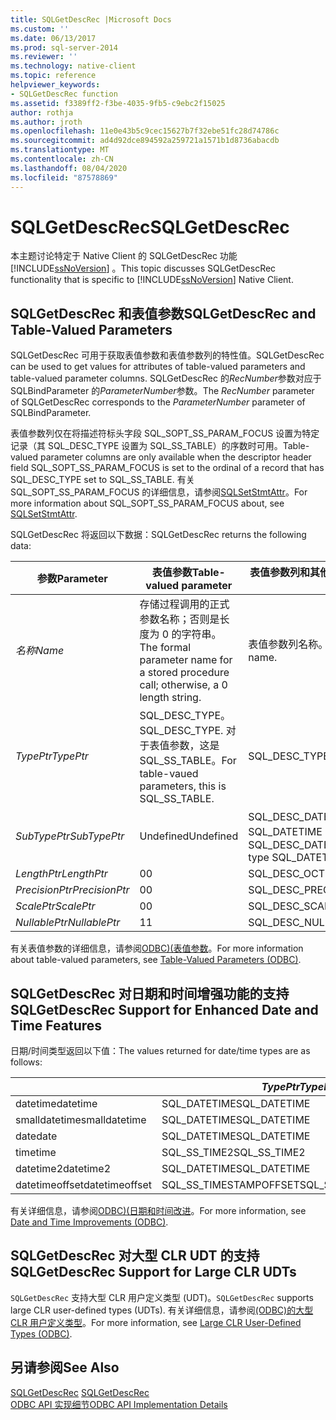 ```yaml
---
title: SQLGetDescRec |Microsoft Docs
ms.custom: ''
ms.date: 06/13/2017
ms.prod: sql-server-2014
ms.reviewer: ''
ms.technology: native-client
ms.topic: reference
helpviewer_keywords:
- SQLGetDescRec function
ms.assetid: f3389ff2-f3be-4035-9fb5-c9ebc2f15025
author: rothja
ms.author: jroth
ms.openlocfilehash: 11e0e43b5c9cec15627b7f32ebe51fc28d74786c
ms.sourcegitcommit: ad4d92dce894592a259721a1571b1d8736abacdb
ms.translationtype: MT
ms.contentlocale: zh-CN
ms.lasthandoff: 08/04/2020
ms.locfileid: "87578869"
---
```

# <a name="sqlgetdescrec"></a><span data-ttu-id="c06b9-102">SQLGetDescRec</span><span class="sxs-lookup"><span data-stu-id="c06b9-102">SQLGetDescRec</span></span>
  <span data-ttu-id="c06b9-103">本主题讨论特定于 Native Client 的 SQLGetDescRec 功能 [!INCLUDE[ssNoVersion](../../includes/ssnoversion-md.md)] 。</span><span class="sxs-lookup"><span data-stu-id="c06b9-103">This topic discusses SQLGetDescRec functionality that is specific to [!INCLUDE[ssNoVersion](../../includes/ssnoversion-md.md)] Native Client.</span></span>  
  
## <a name="sqlgetdescrec-and-table-valued-parameters"></a><span data-ttu-id="c06b9-104">SQLGetDescRec 和表值参数</span><span class="sxs-lookup"><span data-stu-id="c06b9-104">SQLGetDescRec and Table-Valued Parameters</span></span>  
 <span data-ttu-id="c06b9-105">SQLGetDescRec 可用于获取表值参数和表值参数列的特性值。</span><span class="sxs-lookup"><span data-stu-id="c06b9-105">SQLGetDescRec can be used to get values for attributes of table-valued parameters and table-valued parameter columns.</span></span> <span data-ttu-id="c06b9-106">SQLGetDescRec 的*RecNumber*参数对应于 SQLBindParameter 的*ParameterNumber*参数。</span><span class="sxs-lookup"><span data-stu-id="c06b9-106">The *RecNumber* parameter of SQLGetDescRec corresponds to the *ParameterNumber* parameter of SQLBindParameter.</span></span>  
  
 <span data-ttu-id="c06b9-107">表值参数列仅在将描述符标头字段 SQL_SOPT_SS_PARAM_FOCUS 设置为特定记录（其 SQL_DESC_TYPE 设置为 SQL_SS_TABLE）的序数时可用。</span><span class="sxs-lookup"><span data-stu-id="c06b9-107">Table-valued parameter columns are only available when the descriptor header field SQL_SOPT_SS_PARAM_FOCUS is set to the ordinal of a record that has SQL_DESC_TYPE set to SQL_SS_TABLE.</span></span> <span data-ttu-id="c06b9-108">有关 SQL_SOPT_SS_PARAM_FOCUS 的详细信息，请参阅[SQLSetStmtAttr](sqlsetstmtattr.md)。</span><span class="sxs-lookup"><span data-stu-id="c06b9-108">For more information about SQL_SOPT_SS_PARAM_FOCUS about, see [SQLSetStmtAttr](sqlsetstmtattr.md).</span></span>  
  
 <span data-ttu-id="c06b9-109">SQLGetDescRec 将返回以下数据：</span><span class="sxs-lookup"><span data-stu-id="c06b9-109">SQLGetDescRec returns the following data:</span></span>  
  
|<span data-ttu-id="c06b9-110">参数</span><span class="sxs-lookup"><span data-stu-id="c06b9-110">Parameter</span></span>|<span data-ttu-id="c06b9-111">表值参数</span><span class="sxs-lookup"><span data-stu-id="c06b9-111">Table-valued parameter</span></span>|<span data-ttu-id="c06b9-112">表值参数列和其他参数</span><span class="sxs-lookup"><span data-stu-id="c06b9-112">Table-valued parameter columns and other parameters</span></span>|  
|---------------|-----------------------------|----------------------------------------------------------|  
|<span data-ttu-id="c06b9-113">*名称*</span><span class="sxs-lookup"><span data-stu-id="c06b9-113">*Name*</span></span>|<span data-ttu-id="c06b9-114">存储过程调用的正式参数名称；否则是长度为 0 的字符串。</span><span class="sxs-lookup"><span data-stu-id="c06b9-114">The formal parameter name for a stored procedure call; otherwise, a 0 length string.</span></span>|<span data-ttu-id="c06b9-115">表值参数列名称。</span><span class="sxs-lookup"><span data-stu-id="c06b9-115">The table-valued parameter column name.</span></span>|  
|<span data-ttu-id="c06b9-116">*TypePtr*</span><span class="sxs-lookup"><span data-stu-id="c06b9-116">*TypePtr*</span></span>|<span data-ttu-id="c06b9-117">SQL_DESC_TYPE。</span><span class="sxs-lookup"><span data-stu-id="c06b9-117">SQL_DESC_TYPE.</span></span> <span data-ttu-id="c06b9-118">对于表值参数，这是 SQL_SS_TABLE。</span><span class="sxs-lookup"><span data-stu-id="c06b9-118">For table-vaued parameters, this is SQL_SS_TABLE.</span></span>|<span data-ttu-id="c06b9-119">SQL_DESC_TYPE</span><span class="sxs-lookup"><span data-stu-id="c06b9-119">SQL_DESC_TYPE</span></span>|  
|<span data-ttu-id="c06b9-120">*SubTypePtr*</span><span class="sxs-lookup"><span data-stu-id="c06b9-120">*SubTypePtr*</span></span>|<span data-ttu-id="c06b9-121">Undefined</span><span class="sxs-lookup"><span data-stu-id="c06b9-121">Undefined</span></span>|<span data-ttu-id="c06b9-122">SQL_DESC_DATETIME_INTERVAL_CODE（对于 SQL_DATETIME 或 SQL_INTERVAL 类型的记录。）</span><span class="sxs-lookup"><span data-stu-id="c06b9-122">SQL_DESC_DATETIME_INTERVAL_CODE (For records of type SQL_DATETIME or SQL_INTERVAL.)</span></span>|  
|<span data-ttu-id="c06b9-123">*LengthPtr*</span><span class="sxs-lookup"><span data-stu-id="c06b9-123">*LengthPtr*</span></span>|<span data-ttu-id="c06b9-124">0</span><span class="sxs-lookup"><span data-stu-id="c06b9-124">0</span></span>|<span data-ttu-id="c06b9-125">SQL_DESC_OCTET_LENGTH</span><span class="sxs-lookup"><span data-stu-id="c06b9-125">SQL_DESC_OCTET_LENGTH</span></span>|  
|<span data-ttu-id="c06b9-126">*PrecisionPtr*</span><span class="sxs-lookup"><span data-stu-id="c06b9-126">*PrecisionPtr*</span></span>|<span data-ttu-id="c06b9-127">0</span><span class="sxs-lookup"><span data-stu-id="c06b9-127">0</span></span>|<span data-ttu-id="c06b9-128">SQL_DESC_PRECISION</span><span class="sxs-lookup"><span data-stu-id="c06b9-128">SQL_DESC_PRECISION</span></span>|  
|<span data-ttu-id="c06b9-129">*ScalePtr*</span><span class="sxs-lookup"><span data-stu-id="c06b9-129">*ScalePtr*</span></span>|<span data-ttu-id="c06b9-130">0</span><span class="sxs-lookup"><span data-stu-id="c06b9-130">0</span></span>|<span data-ttu-id="c06b9-131">SQL_DESC_SCALE</span><span class="sxs-lookup"><span data-stu-id="c06b9-131">SQL_DESC_SCALE</span></span>|  
|<span data-ttu-id="c06b9-132">*NullablePtr*</span><span class="sxs-lookup"><span data-stu-id="c06b9-132">*NullablePtr*</span></span>|<span data-ttu-id="c06b9-133">1</span><span class="sxs-lookup"><span data-stu-id="c06b9-133">1</span></span>|<span data-ttu-id="c06b9-134">SQL_DESC_NULLABLE</span><span class="sxs-lookup"><span data-stu-id="c06b9-134">SQL_DESC_NULLABLE</span></span>|  
  
 <span data-ttu-id="c06b9-135">有关表值参数的详细信息，请参阅[ODBC&#41;&#40;表值参数](../native-client-odbc-table-valued-parameters/table-valued-parameters-odbc.md)。</span><span class="sxs-lookup"><span data-stu-id="c06b9-135">For more information about table-valued parameters, see [Table-Valued Parameters &#40;ODBC&#41;](../native-client-odbc-table-valued-parameters/table-valued-parameters-odbc.md).</span></span>  
  
## <a name="sqlgetdescrec-support-for-enhanced-date-and-time-features"></a><span data-ttu-id="c06b9-136">SQLGetDescRec 对日期和时间增强功能的支持</span><span class="sxs-lookup"><span data-stu-id="c06b9-136">SQLGetDescRec Support for Enhanced Date and Time Features</span></span>  
 <span data-ttu-id="c06b9-137">日期/时间类型返回以下值：</span><span class="sxs-lookup"><span data-stu-id="c06b9-137">The values returned for date/time types are as follows:</span></span>  
  
||<span data-ttu-id="c06b9-138">*TypePtr*</span><span class="sxs-lookup"><span data-stu-id="c06b9-138">*TypePtr*</span></span>|<span data-ttu-id="c06b9-139">*SubTypePtr*</span><span class="sxs-lookup"><span data-stu-id="c06b9-139">*SubTypePtr*</span></span>|<span data-ttu-id="c06b9-140">*LengthPtr*</span><span class="sxs-lookup"><span data-stu-id="c06b9-140">*LengthPtr*</span></span>|<span data-ttu-id="c06b9-141">*PrecisionPtr*</span><span class="sxs-lookup"><span data-stu-id="c06b9-141">*PrecisionPtr*</span></span>|<span data-ttu-id="c06b9-142">*ScalePtr*</span><span class="sxs-lookup"><span data-stu-id="c06b9-142">*ScalePtr*</span></span>|  
|-|---------------|------------------|-----------------|--------------------|----------------|  
|<span data-ttu-id="c06b9-143">datetime</span><span class="sxs-lookup"><span data-stu-id="c06b9-143">datetime</span></span>|<span data-ttu-id="c06b9-144">SQL_DATETIME</span><span class="sxs-lookup"><span data-stu-id="c06b9-144">SQL_DATETIME</span></span>|<span data-ttu-id="c06b9-145">SQL_CODE_TIMESTAMP</span><span class="sxs-lookup"><span data-stu-id="c06b9-145">SQL_CODE_TIMESTAMP</span></span>|<span data-ttu-id="c06b9-146">4</span><span class="sxs-lookup"><span data-stu-id="c06b9-146">4</span></span>|<span data-ttu-id="c06b9-147">3</span><span class="sxs-lookup"><span data-stu-id="c06b9-147">3</span></span>|<span data-ttu-id="c06b9-148">3</span><span class="sxs-lookup"><span data-stu-id="c06b9-148">3</span></span>|  
|<span data-ttu-id="c06b9-149">smalldatetime</span><span class="sxs-lookup"><span data-stu-id="c06b9-149">smalldatetime</span></span>|<span data-ttu-id="c06b9-150">SQL_DATETIME</span><span class="sxs-lookup"><span data-stu-id="c06b9-150">SQL_DATETIME</span></span>|<span data-ttu-id="c06b9-151">SQL_CODE_TIMESTAMP</span><span class="sxs-lookup"><span data-stu-id="c06b9-151">SQL_CODE_TIMESTAMP</span></span>|<span data-ttu-id="c06b9-152">8</span><span class="sxs-lookup"><span data-stu-id="c06b9-152">8</span></span>|<span data-ttu-id="c06b9-153">0</span><span class="sxs-lookup"><span data-stu-id="c06b9-153">0</span></span>|<span data-ttu-id="c06b9-154">0</span><span class="sxs-lookup"><span data-stu-id="c06b9-154">0</span></span>|  
|<span data-ttu-id="c06b9-155">date</span><span class="sxs-lookup"><span data-stu-id="c06b9-155">date</span></span>|<span data-ttu-id="c06b9-156">SQL_DATETIME</span><span class="sxs-lookup"><span data-stu-id="c06b9-156">SQL_DATETIME</span></span>|<span data-ttu-id="c06b9-157">SQL_CODE_DATE</span><span class="sxs-lookup"><span data-stu-id="c06b9-157">SQL_CODE_DATE</span></span>|<span data-ttu-id="c06b9-158">6</span><span class="sxs-lookup"><span data-stu-id="c06b9-158">6</span></span>|<span data-ttu-id="c06b9-159">0</span><span class="sxs-lookup"><span data-stu-id="c06b9-159">0</span></span>|<span data-ttu-id="c06b9-160">0</span><span class="sxs-lookup"><span data-stu-id="c06b9-160">0</span></span>|  
|<span data-ttu-id="c06b9-161">time</span><span class="sxs-lookup"><span data-stu-id="c06b9-161">time</span></span>|<span data-ttu-id="c06b9-162">SQL_SS_TIME2</span><span class="sxs-lookup"><span data-stu-id="c06b9-162">SQL_SS_TIME2</span></span>|<span data-ttu-id="c06b9-163">0</span><span class="sxs-lookup"><span data-stu-id="c06b9-163">0</span></span>|<span data-ttu-id="c06b9-164">10</span><span class="sxs-lookup"><span data-stu-id="c06b9-164">10</span></span>|<span data-ttu-id="c06b9-165">0..7</span><span class="sxs-lookup"><span data-stu-id="c06b9-165">0..7</span></span>|<span data-ttu-id="c06b9-166">0..7</span><span class="sxs-lookup"><span data-stu-id="c06b9-166">0..7</span></span>|  
|<span data-ttu-id="c06b9-167">datetime2</span><span class="sxs-lookup"><span data-stu-id="c06b9-167">datetime2</span></span>|<span data-ttu-id="c06b9-168">SQL_DATETIME</span><span class="sxs-lookup"><span data-stu-id="c06b9-168">SQL_DATETIME</span></span>|<span data-ttu-id="c06b9-169">SQL_CODE_TIMESTAMP</span><span class="sxs-lookup"><span data-stu-id="c06b9-169">SQL_CODE_TIMESTAMP</span></span>|<span data-ttu-id="c06b9-170">16</span><span class="sxs-lookup"><span data-stu-id="c06b9-170">16</span></span>|<span data-ttu-id="c06b9-171">0..7</span><span class="sxs-lookup"><span data-stu-id="c06b9-171">0..7</span></span>|<span data-ttu-id="c06b9-172">0..7</span><span class="sxs-lookup"><span data-stu-id="c06b9-172">0..7</span></span>|  
|<span data-ttu-id="c06b9-173">datetimeoffset</span><span class="sxs-lookup"><span data-stu-id="c06b9-173">datetimeoffset</span></span>|<span data-ttu-id="c06b9-174">SQL_SS_TIMESTAMPOFFSET</span><span class="sxs-lookup"><span data-stu-id="c06b9-174">SQL_SS_TIMESTAMPOFFSET</span></span>|<span data-ttu-id="c06b9-175">0</span><span class="sxs-lookup"><span data-stu-id="c06b9-175">0</span></span>|<span data-ttu-id="c06b9-176">20</span><span class="sxs-lookup"><span data-stu-id="c06b9-176">20</span></span>|<span data-ttu-id="c06b9-177">0..7</span><span class="sxs-lookup"><span data-stu-id="c06b9-177">0..7</span></span>|<span data-ttu-id="c06b9-178">0..7</span><span class="sxs-lookup"><span data-stu-id="c06b9-178">0..7</span></span>|  
  
 <span data-ttu-id="c06b9-179">有关详细信息，请参阅[ODBC&#41;&#40;日期和时间改进](../native-client-odbc-date-time/date-and-time-improvements-odbc.md)。</span><span class="sxs-lookup"><span data-stu-id="c06b9-179">For more information, see [Date and Time Improvements &#40;ODBC&#41;](../native-client-odbc-date-time/date-and-time-improvements-odbc.md).</span></span>  
  
## <a name="sqlgetdescrec-support-for-large-clr-udts"></a><span data-ttu-id="c06b9-180">SQLGetDescRec 对大型 CLR UDT 的支持</span><span class="sxs-lookup"><span data-stu-id="c06b9-180">SQLGetDescRec Support for Large CLR UDTs</span></span>  
 <span data-ttu-id="c06b9-181">`SQLGetDescRec` 支持大型 CLR 用户定义类型 (UDT)。</span><span class="sxs-lookup"><span data-stu-id="c06b9-181">`SQLGetDescRec` supports large CLR user-defined types (UDTs).</span></span> <span data-ttu-id="c06b9-182">有关详细信息，请参阅[&#40;ODBC&#41;的大型 CLR 用户定义类型](../native-client/odbc/large-clr-user-defined-types-odbc.md)。</span><span class="sxs-lookup"><span data-stu-id="c06b9-182">For more information, see [Large CLR User-Defined Types &#40;ODBC&#41;](../native-client/odbc/large-clr-user-defined-types-odbc.md).</span></span>  
  
## <a name="see-also"></a><span data-ttu-id="c06b9-183">另请参阅</span><span class="sxs-lookup"><span data-stu-id="c06b9-183">See Also</span></span>  
 <span data-ttu-id="c06b9-184">[SQLGetDescRec](https://go.microsoft.com/fwlink/?LinkId=80707) </span><span class="sxs-lookup"><span data-stu-id="c06b9-184">[SQLGetDescRec](https://go.microsoft.com/fwlink/?LinkId=80707) </span></span>  
 [<span data-ttu-id="c06b9-185">ODBC API 实现细节</span><span class="sxs-lookup"><span data-stu-id="c06b9-185">ODBC API Implementation Details</span></span>](odbc-api-implementation-details.md)  
  
  
